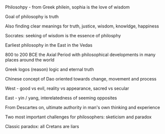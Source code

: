 Philosohpy - from Greek philein, sophia is the love of wisdom

Goal of philosophy is truth

Also finding clear meanings for truth, justice, wisdom, knowldge, happiness

Socrates: seeking of wisdom is the essence of philosphy

Earliest philosophy in the East in the Vedas

800 to 200 BCE the Axial Period with philosophical developments in many places around the world

Greek logos (reason) logic and eternal truth

Chinese concept of Dao oriented towards change, movement and process

West - good vs evil, reality vs appearance, sacred vs secular

East - yin / yang, interelatedness of seeming opposites

From Descartes on, ultimate authority in man's own thinking and experience

Two most important challenges for philosophers: sketicism and paradox

Classic paradox: all Cretans are liars